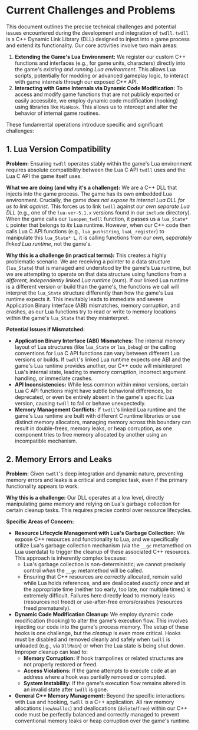 # Current Challenges and Problems

This document outlines the precise technical challenges and potential issues encountered during the development and integration of `twdll`. `twdll` is a C++ Dynamic Link Library (DLL) designed to inject into a game process and extend its functionality. Our core activities involve two main areas:

1.  **Extending the Game's Lua Environment:** We register our custom C++ functions and interfaces (e.g., for game units, characters) directly into the game's *existing and running Lua environment*. This allows Lua scripts, potentially for modding or advanced gameplay logic, to interact with game internals through our exposed C++ API.
2.  **Interacting with Game Internals via Dynamic Code Modification:** To access and modify game functions that are not publicly exported or easily accessible, we employ dynamic code modification (hooking) using libraries like `MinHook`. This allows us to intercept and alter the behavior of internal game routines.

These fundamental operations introduce specific and significant challenges:

## 1. Lua Version Compatibility

**Problem:** Ensuring `twdll` operates stably within the game's Lua environment requires absolute compatibility between the Lua C API `twdll` uses and the Lua C API the game itself uses.

**What we are doing (and why it's a challenge):** We are a C++ DLL that injects into the game process. The game has its own embedded Lua environment. Crucially, the game *does not expose its internal Lua DLL for us to link against*. This forces us to link `twdll` against *our own separate Lua DLL* (e.g., one of the `lua-ver-5.1.x` versions found in our `include` directory). When the game calls our `luaopen_twdll` function, it passes us a `lua_State* L` pointer that belongs to *its* Lua runtime. However, when our C++ code then calls Lua C API functions (e.g., `lua_pushstring`, `luaL_register`) to manipulate this `lua_State* L`, it is calling functions from *our own, separately linked Lua runtime*, not the game's.

**Why this is a challenge (in practical terms):** This creates a highly problematic scenario. We are receiving a pointer to a data structure (`lua_State`) that is managed and understood by the game's Lua runtime, but we are attempting to operate on that data structure using functions from a *different, independently linked Lua runtime* (ours). If our linked Lua runtime is a different version or build than the game's, the functions we call will interpret the `lua_State` structure differently than how the game's Lua runtime expects it. This inevitably leads to immediate and severe Application Binary Interface (ABI) mismatches, memory corruption, and crashes, as our Lua functions try to read or write to memory locations within the game's `lua_State` that they misinterpret.

**Potential Issues if Mismatched:**
*   **Application Binary Interface (ABI) Mismatches:** The internal memory layout of Lua structures (like `lua_State` or `lua_Debug`) or the calling conventions for Lua C API functions can vary between different Lua versions or builds. If `twdll`'s linked Lua runtime expects one ABI and the game's Lua runtime provides another, our C++ code will misinterpret Lua's internal state, leading to memory corruption, incorrect argument handling, or immediate crashes.
*   **API Inconsistencies:** While less common within minor versions, certain Lua C API functions might have subtle behavioral differences, be deprecated, or even be entirely absent in the game's specific Lua version, causing `twdll` to fail or behave unexpectedly.
*   **Memory Management Conflicts:** If `twdll`'s linked Lua runtime and the game's Lua runtime are built with different C runtime libraries or use distinct memory allocators, managing memory across this boundary can result in double-frees, memory leaks, or heap corruption, as one component tries to free memory allocated by another using an incompatible mechanism.

## 2. Memory Errors and Leaks

**Problem:** Given `twdll`'s deep integration and dynamic nature, preventing memory errors and leaks is a critical and complex task, even if the primary functionality appears to work.

**Why this is a challenge:** Our DLL operates at a low level, directly manipulating game memory and relying on Lua's garbage collection for certain cleanup tasks. This requires precise control over resource lifecycles.

**Specific Areas of Concern:**
*   **Resource Lifecycle Management with Lua's Garbage Collection:** We expose C++ resources and functionality to Lua, and we specifically utilize Lua's garbage collection mechanism (via the `__gc` metamethod on Lua userdata) to trigger the cleanup of these associated C++ resources. This approach is inherently complex because:
    *   Lua's garbage collection is non-deterministic; we cannot precisely control *when* the `__gc` metamethod will be called.
    *   Ensuring that C++ resources are correctly allocated, remain valid while Lua holds references, and are deallocated *exactly once* and at the appropriate time (neither too early, too late, nor multiple times) is extremely difficult. Failures here directly lead to memory leaks (resources not freed) or use-after-free errors/crashes (resources freed prematurely).
*   **Dynamic Code Modification Cleanup:** We employ dynamic code modification (hooking) to alter the game's execution flow. This involves injecting our code into the game's process memory. The setup of these hooks is one challenge, but the *cleanup* is even more critical. Hooks must be disabled and removed cleanly and safely when `twdll` is unloaded (e.g., via `DllMain`) or when the Lua state is being shut down. Improper cleanup can lead to:
    *   **Memory Corruption:** If hook trampolines or related structures are not properly restored or freed.
    *   **Access Violations:** If the game attempts to execute code at an address where a hook was partially removed or corrupted.
    *   **System Instability:** If the game's execution flow remains altered in an invalid state after `twdll` is gone.
*   **General C++ Memory Management:** Beyond the specific interactions with Lua and hooking, `twdll` is a C++ application. All raw memory allocations (`new`/`malloc`) and deallocations (`delete`/`free`) within our C++ code must be perfectly balanced and correctly managed to prevent conventional memory leaks or heap corruption over the game's runtime.